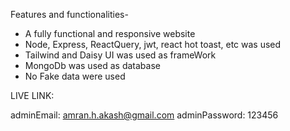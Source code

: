 Features and functionalities-

* A fully functional and responsive website
* Node, Express, ReactQuery, jwt, react hot toast, etc was used
* Tailwind and Daisy UI was used as frameWork
* MongoDb was used as database
* No Fake data were used

LIVE LINK: 

adminEmail: amran.h.akash@gmail.com
adminPassword: 123456


